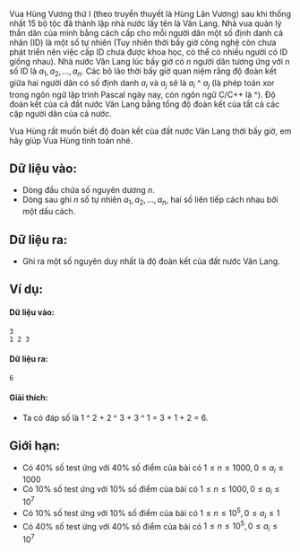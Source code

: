 Vua Hùng Vương thứ I (theo truyền thuyết là Hùng Lân Vương) sau khi thống nhất $15$ bộ tộc đã thành lập nhà nước lấy tên là Văn Lang. Nhà vua quản lý thần dân của mình bằng cách cấp cho mỗi người dân một số định danh cá nhân (ID) là một số tự nhiên (Tuy nhiên thời bấy giờ công nghệ còn chưa phát triển nên việc cấp ID chưa được khoa học, có thể có nhiều người có ID giống nhau). Nhà nước Văn Lang lúc bấy giờ có $n$ người dân tương ứng với $n$ số ID là $a_1, a_2, …, a_n$. Các bô lão thời bấy giờ quan niệm rằng độ đoàn kết giữa hai người dân có số định danh $a_i$ và $a_j$ sẽ là $a_i$ ^ $a_j$ (là phép toán xor trong ngôn ngữ lập trình Pascal ngày nay, còn ngôn ngữ C/C++ là ^). Độ đoàn kết của cả đất nước Văn Lang bằng tổng độ đoàn kết của tất cả các cặp người dân của cả nước.

Vua Hùng rất muốn biết độ đoàn kết của đất nước Văn Lang thời bấy giờ, em hãy giúp Vua Hùng tính toán nhé.

## Dữ liệu vào:
- Dòng đầu chứa số nguyên dương $n$.
- Dòng sau ghi $n$ số tự nhiên $a_1, a_2, …, a_n$, hai số liên tiếp cách nhau bởi một dấu cách.
## Dữ liệu ra:
- Ghi ra một số nguyên duy nhất là độ đoàn kết của đất nước Văn Lang.

## Ví dụ:
#### Dữ liệu vào:
```
3
1 2 3
```

#### Dữ liệu ra:
```
6
```

#### Giải thích:
- Ta có đáp số là 1 ^ 2 + 2 ^ 3 + 3 ^ 1 = 3 + 1 + 2 = 6.

## Giới hạn:
- Có $40\%$ số test ứng với $40\%$ số điểm của bài có $1 ≤ n ≤ 1000, 0 ≤ a_i ≤ 1000$ 
- Có $10\%$ số test ứng với $10\%$ số điểm của bài có $1 ≤ n ≤ 1000, 0 ≤ a_i ≤ 10^7$
- Có $10\%$ số test ứng với $10\%$ số điểm của bài có $1 ≤ n ≤ 10^5, 0 ≤ a_i ≤ 1$ 
- Có $40\%$ số test ứng với $40\%$ số điểm của bài có $1 ≤ n ≤ 10^5, 0 ≤ a_i ≤ 10^7$